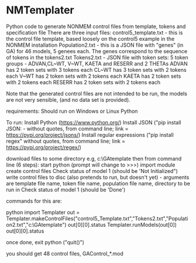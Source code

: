 # NMTemplater
Python code to generate NONMEM control files from template, tokens and specification file
There are three input files:
  control5_template.txt - this is the control file template, based loosely on the control5 example in the NONMEM installation
  Population2.txt - this is a JSON file with "genes" (in GA) for 46 models, 5 genees each. The genes correspond to the sequence of tokens in the tokens2.txt
  Tokens2.txt - JSON file with token sets:
              5 token groups - ADVAN,CL~WT, V~WT, KAETA and RESERR and 2 THETAs
              ADVAN has 2 token sets with 3 tokens each
              CL~WT has 3 token sets with 2 tokens each
              V~WT has 2 token sets with 2 tokens each
              KAETA has 2 token sets with 2 tokens each
              RESERR has 2 token sets with 2 tokens each
              
Note that the generated control files are not intended to be run, the models are not very sensible, (and no data set is provided).

requirements:
Should run on Windows or Linux
Python

To run:
  Install Python (https://www.python.org/)
  Install JSON ("pip install JSON: - without quotes, from command line; link = https://pypi.org/project/jsons/)
  Install regular expressions ("pip install regex" without quotes, from command line; link = https://pypi.org/project/regex/)

download files to some directory e.g, c:\GAtemplate
then from command line (6 steps):
start python (prompt will change to >>>)
import module
create control files
Check status of model 1 (should be 'Not Initialized")
write control files to disc (also pretends to run, but doesn't yet) - arguments are template file name, token file name, population file name, directory to be run in
Check status of model 1 (should be 'Done')


commands for this are:

python
import Templater
out = Templater.makeControlFiles("control5_Template.txt","Tokens2.txt","Population2.txt","c:\GAtemplate")
out[0][0].status
Templater.runModels(out[0]) 
out[0][0].status


once done, exit python ("quit()")

you should get 48 control files, GAControl_*.mod
